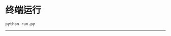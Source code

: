 # 终端运行

```shell
python run.py
```
****************************************************************************************************************************************************************************************************************************************************************************************************************************************************************************************************************************************************************************************************************************************************************************************************************************************************************************************************************************************************************************************************************************************************************************************************************************************************************************************************************************